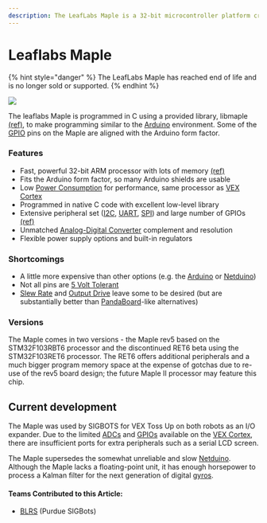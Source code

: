 ```yaml
---
description: The LeafLabs Maple is a 32-bit microcontroller platform created by LeafLabs.
---
```


# Leaflabs Maple

{% hint style="danger" %}
The LeafLabs Maple has reached end of life and is no longer sold or supported.
{% endhint %}

![](https://phabricator.purduesigbots.com/file/data/au545ntykxeyir2styvt/PHID-FILE-7yzxrysy7jougj4f5fbo/processor_maple.jpg)

The leaflabs Maple is programmed in C using a provided library, libmaple [\(ref\)](https://github.com/leaflabs/libmaple), to make programming similar to the [Arduino](arduino.md) environment. Some of the [GPIO](../gpio.md) pins on the Maple are aligned with the Arduino form factor.

### Features

* Fast, powerful 32-bit ARM processor with lots of memory [\(ref\)](http://leaflabs.com/devices/maple)
* Fits the Arduino form factor, so many Arduino shields are usable
* Low [Power Consumption](https://github.com/theol0403/BLRS-Wiki/tree/d5c517253c2e4369a647e51e200d5175ad2be2ea/w/wiki/ee/power_consumption/README.md) for performance, same processor as [VEX Cortex](https://github.com/theol0403/BLRS-Wiki/tree/d5c517253c2e4369a647e51e200d5175ad2be2ea/w/ee/vex_cortex/README.md)
* Programmed in native C code with excellent low-level library
* Extensive peripheral set \([I2C](https://github.com/theol0403/BLRS-Wiki/tree/d5c517253c2e4369a647e51e200d5175ad2be2ea/w/wiki/ee/i2c/README.md), [UART](https://github.com/theol0403/BLRS-Wiki/tree/d5c517253c2e4369a647e51e200d5175ad2be2ea/w/wiki/ee/uart/README.md), [SPI](https://github.com/theol0403/BLRS-Wiki/tree/d5c517253c2e4369a647e51e200d5175ad2be2ea/w/wiki/ee/spi/README.md)\) and large number of GPIOs [\(ref\)](http://leaflabs.com/docs/hardware/maple-ret6.html)
* Unmatched [Analog-Digital Converter](https://github.com/theol0403/BLRS-Wiki/tree/d5c517253c2e4369a647e51e200d5175ad2be2ea/w/wiki/ee/adc/README.md) complement and resolution
* Flexible power supply options and built-in regulators

### Shortcomings

* A little more expensive than other options \(e.g. the [Arduino](arduino.md) or [Netduino](netduino.md)\)
* Not all pins are [5 Volt Tolerant](../5-volt-tolerant.md)
* [Slew Rate](../slew-rate.md) and [Output Drive](../output-drive.md) leave some to be desired \(but are substantially better than [PandaBoard](pandaboard.md)-like alternatives\)

### Versions

The Maple comes in two versions - the Maple rev5 based on the STM32F103RBT6 processor and the discontinued RET6 beta using the STM32F103RET6 processor. The RET6 offers additional peripherals and a much bigger program memory space at the expense of gotchas due to re-use of the rev5 board design; the future Maple II processor may feature this chip.

## Current development

The Maple was used by SIGBOTS for VEX Toss Up on both robots as an I/O expander. Due to the limited [ADCs](../analog-digital-converter.md) and [GPIOs](../gpio.md) available on the [VEX Cortex](../../legacy/vex-cortex.md), there are insufficient ports for extra peripherals such as a serial LCD screen.

The Maple supersedes the somewhat unreliable and slow [Netduino](netduino.md). Although the Maple lacks a floating-point unit, it has enough horsepower to process a Kalman filter for the next generation of digital [gyros](../../vex/vex-sensors/gyroscope.md).

#### Teams Contributed to this Article:

* [BLRS](https://purduesigbots.com/) \(Purdue SIGBots\)

